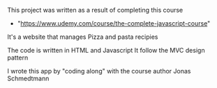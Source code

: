 This project was written as a result of completing this course 
  - "https://www.udemy.com/course/the-complete-javascript-course"

It's a website that manages Pizza and pasta recipies

The code is written in HTML and Javascript
It follow the MVC design pattern

I wrote this app by "coding along" with the course author Jonas Schmedtmann
